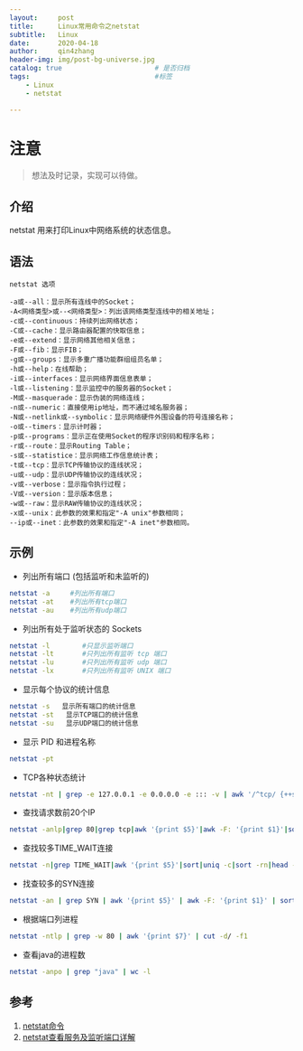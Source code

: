 ```yaml
---
layout:     post
title:      Linux常用命令之netstat
subtitle:   Linux
date:       2020-04-18
author:     qin4zhang
header-img: img/post-bg-universe.jpg 
catalog: true 						# 是否归档
tags:								#标签
    - Linux
    - netstat

---
```

# 注意
> 想法及时记录，实现可以待做。

## 介绍
netstat 用来打印Linux中网络系统的状态信息。

## 语法

```
netstat 选项

-a或--all：显示所有连线中的Socket；
-A<网络类型>或--<网络类型>：列出该网络类型连线中的相关地址；
-c或--continuous：持续列出网络状态；
-C或--cache：显示路由器配置的快取信息；
-e或--extend：显示网络其他相关信息；
-F或--fib：显示FIB；
-g或--groups：显示多重广播功能群组组员名单；
-h或--help：在线帮助；
-i或--interfaces：显示网络界面信息表单；
-l或--listening：显示监控中的服务器的Socket；
-M或--masquerade：显示伪装的网络连线；
-n或--numeric：直接使用ip地址，而不通过域名服务器；
-N或--netlink或--symbolic：显示网络硬件外围设备的符号连接名称；
-o或--timers：显示计时器；
-p或--programs：显示正在使用Socket的程序识别码和程序名称；
-r或--route：显示Routing Table；
-s或--statistice：显示网络工作信息统计表；
-t或--tcp：显示TCP传输协议的连线状况；
-u或--udp：显示UDP传输协议的连线状况；
-v或--verbose：显示指令执行过程；
-V或--version：显示版本信息；
-w或--raw：显示RAW传输协议的连线状况；
-x或--unix：此参数的效果和指定"-A unix"参数相同；
--ip或--inet：此参数的效果和指定"-A inet"参数相同。
```

## 示例

- 列出所有端口 (包括监听和未监听的)

```bash
netstat -a     #列出所有端口
netstat -at    #列出所有tcp端口
netstat -au    #列出所有udp端口  
```

- 列出所有处于监听状态的 Sockets

```bash
netstat -l        #只显示监听端口
netstat -lt       #只列出所有监听 tcp 端口
netstat -lu       #只列出所有监听 udp 端口
netstat -lx       #只列出所有监听 UNIX 端口
```

- 显示每个协议的统计信息

```bash
netstat -s   显示所有端口的统计信息
netstat -st   显示TCP端口的统计信息
netstat -su   显示UDP端口的统计信息
```

- 显示 PID 和进程名称

```bash
netstat -pt
```

- TCP各种状态统计

```bash
netstat -nt | grep -e 127.0.0.1 -e 0.0.0.0 -e ::: -v | awk '/^tcp/ {++state[$NF]} END {for(i in state) print i,"\t",state[i]}'
```

- 查找请求数前20个IP

```bash
netstat -anlp|grep 80|grep tcp|awk '{print $5}'|awk -F: '{print $1}'|sort|uniq -c|sort -nr|head -n20
```

- 查找较多TIME_WAIT连接

```bash
netstat -n|grep TIME_WAIT|awk '{print $5}'|sort|uniq -c|sort -rn|head -n20
```

- 找查较多的SYN连接

```bash
netstat -an | grep SYN | awk '{print $5}' | awk -F: '{print $1}' | sort | uniq -c | sort -nr | more
```

- 根据端口列进程

```bash
netstat -ntlp | grep -w 80 | awk '{print $7}' | cut -d/ -f1
```

- 查看java的进程数

```bash
netstat -anpo | grep "java" | wc -l
```




## 参考

1. <a href="https://man.linuxde.net/netstat" target="_blank">netstat命令</a>
2. <a href="https://www.pdai.tech/md/develop/protocol/dev-protocol-tool-netstat.html#netstat%E7%9A%84%E5%8F%82%E6%95%B0" target="_blank">netstat查看服务及监听端口详解</a>

